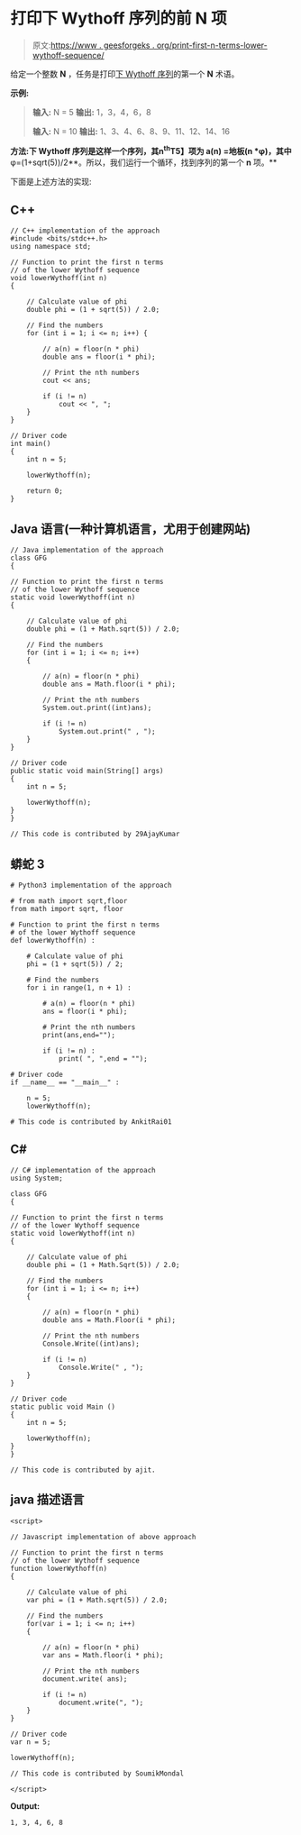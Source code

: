 # 打印下 Wythoff 序列的前 N 项

> 原文:[https://www . geesforgeks . org/print-first-n-terms-lower-wythoff-sequence/](https://www.geeksforgeeks.org/print-first-n-terms-of-lower-wythoff-sequence/)

给定一个整数 **N** ，任务是打印[下 Wythoff 序列](https://en.wikipedia.org/wiki/Beatty_sequence#Examples)的第一个 **N** 术语。

**示例:**

> **输入:** N = 5
> **输出:** 1，3，4，6，8
> 
> **输入:** N = 10
> **输出:** 1、3、4、6、8、9、11、12、14、16

**方法:**下 Wythoff 序列是这样一个序列，其**n<sup>th</sup>T5】项为 **a(n) =地板(n *φ)**，其中**φ=(1+sqrt(5))/2**。所以，我们运行一个循环，找到序列的第一个 **n** 项。**

下面是上述方法的实现:

## C++

```
// C++ implementation of the approach
#include <bits/stdc++.h>
using namespace std;

// Function to print the first n terms
// of the lower Wythoff sequence
void lowerWythoff(int n)
{

    // Calculate value of phi
    double phi = (1 + sqrt(5)) / 2.0;

    // Find the numbers
    for (int i = 1; i <= n; i++) {

        // a(n) = floor(n * phi)
        double ans = floor(i * phi);

        // Print the nth numbers
        cout << ans;

        if (i != n)
            cout << ", ";
    }
}

// Driver code
int main()
{
    int n = 5;

    lowerWythoff(n);

    return 0;
}
```

## Java 语言(一种计算机语言，尤用于创建网站)

```
// Java implementation of the approach
class GFG
{

// Function to print the first n terms
// of the lower Wythoff sequence
static void lowerWythoff(int n)
{

    // Calculate value of phi
    double phi = (1 + Math.sqrt(5)) / 2.0;

    // Find the numbers
    for (int i = 1; i <= n; i++)
    {

        // a(n) = floor(n * phi)
        double ans = Math.floor(i * phi);

        // Print the nth numbers
        System.out.print((int)ans);

        if (i != n)
            System.out.print(" , ");
    }
}

// Driver code
public static void main(String[] args)
{
    int n = 5;

    lowerWythoff(n);
}
}

// This code is contributed by 29AjayKumar
```

## 蟒蛇 3

```
# Python3 implementation of the approach

# from math import sqrt,floor
from math import sqrt, floor

# Function to print the first n terms
# of the lower Wythoff sequence
def lowerWythoff(n) :

    # Calculate value of phi
    phi = (1 + sqrt(5)) / 2;

    # Find the numbers
    for i in range(1, n + 1) :

        # a(n) = floor(n * phi)
        ans = floor(i * phi);

        # Print the nth numbers
        print(ans,end="");

        if (i != n) :
            print( ", ",end = "");

# Driver code
if __name__ == "__main__" :

    n = 5;
    lowerWythoff(n);

# This code is contributed by AnkitRai01
```

## C#

```
// C# implementation of the approach
using System;

class GFG
{

// Function to print the first n terms
// of the lower Wythoff sequence
static void lowerWythoff(int n)
{

    // Calculate value of phi
    double phi = (1 + Math.Sqrt(5)) / 2.0;

    // Find the numbers
    for (int i = 1; i <= n; i++)
    {

        // a(n) = floor(n * phi)
        double ans = Math.Floor(i * phi);

        // Print the nth numbers
        Console.Write((int)ans);

        if (i != n)
            Console.Write(" , ");
    }
}

// Driver code
static public void Main ()
{
    int n = 5;

    lowerWythoff(n);
}
}

// This code is contributed by ajit.
```

## java 描述语言

```
<script>

// Javascript implementation of above approach

// Function to print the first n terms
// of the lower Wythoff sequence
function lowerWythoff(n)
{

    // Calculate value of phi
    var phi = (1 + Math.sqrt(5)) / 2.0;

    // Find the numbers
    for(var i = 1; i <= n; i++)
    {

        // a(n) = floor(n * phi)
        var ans = Math.floor(i * phi);

        // Print the nth numbers
        document.write( ans);

        if (i != n)
            document.write(", ");
    }
}

// Driver code
var n = 5;

lowerWythoff(n);

// This code is contributed by SoumikMondal

</script>
```

**Output:** 

```
1, 3, 4, 6, 8
```